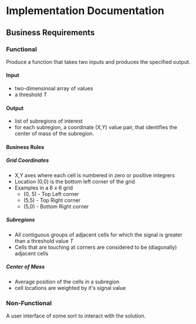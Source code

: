 # Implementation Documentation

## Business Requirements

### Functional

Produce a function that takes two inputs and produces the specified output.

#### Input

- two-dimensinoal array of values
- a threshold *T*

#### Output

- list of subregions of interest
- for each subregion, a coordinate (X,Y) value pair, that identifies the center of mass of the subregion.

#### Business Rules

##### Grid Coordinates

- X,Y axes where each cell is numbered in zero or positive integrers
- Location (0,0) is the bottom left corner of the grid
- Examples in a 6 x 6 grid
    - (0, 5) -  Top Left corner
    - (5,5) - Top Right corner
    - (5,0) - Bottom Right corner

##### Subregions

- All contiguous groups of adjacent cells for which the signal is greater than a threshold value *T*
- Cells that are touching at corners are considered to be (diagonally) adjacent cells

##### Center of Mass

- Average position of the cells in a subregion
- cell locations are weighted by it's signal value

### Non-Functional

A user interface of some sort to interact with the solution.